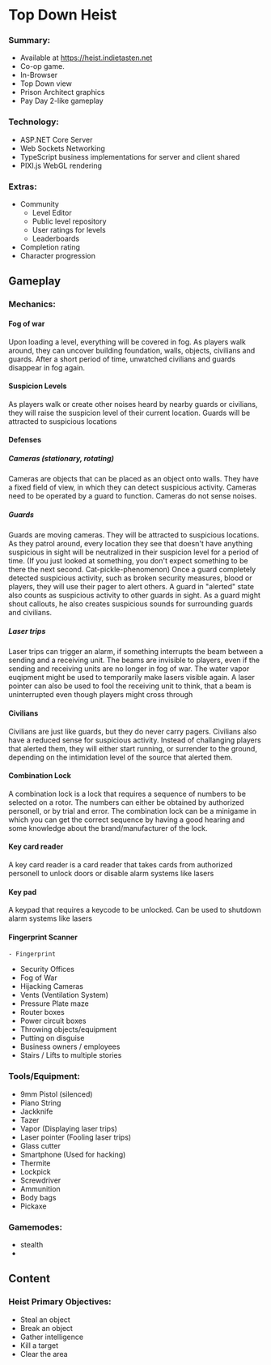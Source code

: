 Top Down Heist
==============

### Summary:
- Available at https://heist.indietasten.net
- Co-op game.
- In-Browser
- Top Down view
- Prison Architect graphics
- Pay Day 2-like gameplay

### Technology:
- ASP.NET Core Server
- Web Sockets Networking
- TypeScript business implementations for server and client shared
- PIXI.js WebGL rendering

### Extras:
- Community
    - Level Editor
    - Public level repository
    - User ratings for levels
    - Leaderboards
- Completion rating
- Character progression


## Gameplay

### Mechanics:
#### Fog of war
Upon loading a level, everything will be covered in fog. As players walk around, they can uncover building foundation, walls, objects, civilians and guards.
After a short period of time, unwatched civilians and guards disappear in fog again.

#### Suspicion Levels
As players walk or create other noises heard by nearby guards or civilians, they will raise the suspicion level of their current location. Guards will be attracted to suspicious locations

#### Defenses
##### Cameras (stationary, rotating)
Cameras are objects that can be placed as an object onto walls. They have a fixed field of view, in which they can detect suspicious activity. Cameras need to be operated by a guard to function. Cameras do not sense noises.

##### Guards
Guards are moving cameras. They will be attracted to suspicious locations. As they patrol around, every location they see that doesn't have anything suspicious in sight will be neutralized in their suspicion level for a period of time. (If you just looked at something, you don't expect something to be there the next second. Cat-pickle-phenomenon)
Once a guard completely detected suspicious activity, such as broken security measures, blood or players, they will use their pager to alert others. A guard in "alerted" state also counts as suspicious activity to other guards in sight. As a guard might shout callouts, he also creates suspicious sounds for surrounding guards and civilians.

##### Laser trips
Laser trips can trigger an alarm, if something interrupts the beam between a sending and a receiving unit. The beams are invisible to players, even if the sending and receiving units are no longer in fog of war. The water vapor euqipment might be used to temporarily make lasers visible again. A laser pointer can also be used to fool the receiving unit to think, that a beam is uninterrupted even though players might cross through

#### Civilians
Civilians are just like guards, but they do never carry pagers. Civilians also have a reduced sense for suspicious activity. Instead of challanging players that alerted them, they will either start running, or surrender to the ground, depending on the intimidation level of the source that alerted them.

#### Combination Lock
A combination lock is a lock that requires a sequence of numbers to be selected on a rotor. The numbers can either be obtained by authorized personell, or by trial and error. The combination lock can be a minigame in which you can get the correct sequence by having a good hearing and some knowledge about the brand/manufacturer of the lock.

#### Key card reader
A key card reader is a card reader that takes cards from authorized personell to unlock doors or disable alarm systems like lasers

#### Key pad
A keypad that requires a keycode to be unlocked. Can be used to shutdown alarm systems like lasers

#### Fingerprint Scanner
    - Fingerprint
- Security Offices
- Fog of War
- Hijacking Cameras
- Vents (Ventilation System)
- Pressure Plate maze
- Router boxes
- Power circuit boxes
- Throwing objects/equipment
- Putting on disguise
- Business owners / employees
- Stairs / Lifts to multiple stories

### Tools/Equipment:
- 9mm Pistol (silenced)
- Piano String
- Jackknife
- Tazer
- Vapor (Displaying laser trips)
- Laser pointer (Fooling laser trips)
- Glass cutter
- Smartphone (Used for hacking)
- Thermite
- Lockpick
- Screwdriver
- Ammunition
- Body bags
- Pickaxe


### Gamemodes:
- stealth
- 

## Content

### Heist Primary Objectives:
- Steal an object
- Break an object
- Gather intelligence
- Kill a target
- Clear the area
